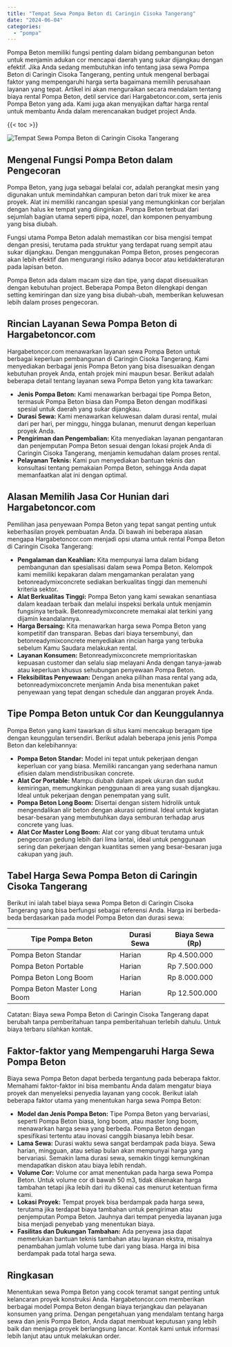 ```yaml
---
title: "Tempat Sewa Pompa Beton di Caringin Cisoka Tangerang"
date: "2024-06-04"
categories: 
  - "pompa"
---
```




Pompa Beton memiliki fungsi penting dalam bidang pembangunan beton untuk menjamin adukan cor mencapai daerah yang sukar dijangkau dengan efektif. Jika Anda sedang membutuhkan info tentang jasa sewa Pompa Beton di Caringin Cisoka Tangerang, penting untuk mengenal berbagai faktor yang mempengaruhi harga serta bagaimana memilih perusahaan layanan yang tepat. Artikel ini akan menguraikan secara mendalam tentang biaya rental Pompa Beton, detil service dari Hargabetoncor.com, serta jenis Pompa Beton yang ada. Kami juga akan menyajikan daftar harga rental untuk membantu Anda dalam merencanakan budget project Anda.

{{< toc >}}

![Tempat Sewa Pompa Beton di Caringin Cisoka Tangerang](https://hargareadymixid.github.io/pompa/concrete-pump%20(6).png)

## Mengenal Fungsi Pompa Beton dalam Pengecoran

Pompa Beton, yang juga sebagai belalai cor, adalah perangkat mesin yang digunakan untuk memindahkan campuran beton dari truk mixer ke area proyek. Alat ini memiliki rancangan spesial yang memungkinkan cor berjalan dengan halus ke tempat yang diinginkan. Pompa Beton terbuat dari sejumlah bagian utama seperti pipa, nozel, dan komponen penyambung yang bisa diubah.

Fungsi utama Pompa Beton adalah memastikan cor bisa mengisi tempat dengan presisi, terutama pada struktur yang terdapat ruang sempit atau sukar dijangkau. Dengan menggunakan Pompa Beton, proses pengecoran akan lebih efektif dan mengurangi risiko adanya bocor atau ketidakteraturan pada lapisan beton.

Pompa Beton ada dalam macam size dan tipe, yang dapat disesuaikan dengan kebutuhan project. Beberapa Pompa Beton dilengkapi dengan setting kemiringan dan size yang bisa diubah-ubah, memberikan keluwesan lebih dalam proses pengecoran.

## Rincian Layanan Sewa Pompa Beton di Hargabetoncor.com

Hargabetoncor.com menawarkan layanan sewa Pompa Beton untuk berbagai keperluan pembangunan di Caringin Cisoka Tangerang. Kami menyediakan berbagai jenis Pompa Beton yang bisa disesuaikan dengan kebutuhan proyek Anda, entah projek mini maupun besar. Berikut adalah beberapa detail tentang layanan sewa Pompa Beton yang kita tawarkan:

- **Jenis Pompa Beton:** Kami menawarkan berbagai tipe Pompa Beton, termasuk Pompa Beton biasa dan Pompa Beton dengan modifikasi spesial untuk daerah yang sukar dijangkau.
- **Durasi Sewa:** Kami menawarkan keluwesan dalam durasi rental, mulai dari per hari, per minggu, hingga bulanan, menurut dengan keperluan proyek Anda.
- **Pengiriman dan Pengembalian:** Kita menyediakan layanan pengantaran dan penjemputan Pompa Beton sesuai dengan lokasi projek Anda di Caringin Cisoka Tangerang, menjamin kemudahan dalam proses rental.
- **Pelayanan Teknis:** Kami pun menyediakan bantuan teknis dan konsultasi tentang pemakaian Pompa Beton, sehingga Anda dapat memanfaatkan alat ini dengan optimal.

## Alasan Memilih Jasa Cor Hunian dari Hargabetoncor.com

Pemilihan jasa penyewaan Pompa Beton yang tepat sangat penting untuk keberhasilan proyek pembuatan Anda. Di bawah ini beberapa alasan mengapa Hargabetoncor.com menjadi opsi utama untuk rental Pompa Beton di Caringin Cisoka Tangerang:

- **Pengalaman dan Keahlian:** Kita mempunyai lama dalam bidang pembangunan dan spesialisasi dalam sewa Pompa Beton. Kelompok kami memiliki kepakaran dalam mengamankan peralatan yang betonreadymixconcrete sediakan berkualitas tinggi dan memenuhi kriteria sektor.
- **Alat Berkualitas Tinggi:** Pompa Beton yang kami sewakan senantiasa dalam keadaan terbaik dan melalui inspeksi berkala untuk menjamin fungsinya terbaik. Betonreadymixconcrete memakai alat terkini yang dijamin keandalannya.
- **Harga Bersaing:** Kita menawarkan harga sewa Pompa Beton yang kompetitif dan transparan. Bebas dari biaya tersembunyi, dan betonreadymixconcrete menyediakan rincian harga yang terbuka sebelum Kamu Saudara melakukan rental.
- **Layanan Konsumen:** Betonreadymixconcrete memprioritaskan kepuasan customer dan selalu siap melayani Anda dengan tanya-jawab atau keperluan khusus sehubungan penyewaan Pompa Beton.
- **Fleksibilitas Penyewaan:** Dengan aneka pilihan masa rental yang ada, betonreadymixconcrete menjamin Anda bisa menentukan paket penyewaan yang tepat dengan schedule dan anggaran proyek Anda.

## Tipe Pompa Beton untuk Cor dan Keunggulannya

Pompa Beton yang kami tawarkan di situs kami mencakup beragam tipe dengan keunggulan tersendiri. Berikut adalah beberapa jenis jenis Pompa Beton dan kelebihannya:

- **Pompa Beton Standar:** Model ini tepat untuk pekerjaan dengan keperluan cor yang biasa. Memiliki rancangan yang sederhana namun efisien dalam mendistribusikan concrete.
- **Alat Cor Portable:** Mampu diubah dalam aspek ukuran dan sudut kemiringan, memungkinkan penggunaan di area yang susah dijangkau. Ideal untuk pekerjaan dengan penempatan yang sulit.
- **Pompa Beton Long Boom:** Disertai dengan sistem hidrolik untuk mengendalikan alir beton dengan akurasi optimal. Ideal untuk kegiatan besar-besaran yang membutuhkan daya semburan terhadap arus concrete yang luas.
- **Alat Cor Master Long Boom:** Alat cor yang dibuat terutama untuk pengecoran gedung lebih dari lima lantai, ideal untuk penggunaan sering dan pekerjaan dengan kuantitas semen yang besar-besaran juga cakupan yang jauh.

## Tabel Harga Sewa Pompa Beton di Caringin Cisoka Tangerang

Berikut ini ialah tabel biaya sewa Pompa Beton di Caringin Cisoka Tangerang yang bisa berfungsi sebagai referensi Anda. Harga ini berbeda-beda berdasarkan pada model Pompa Beton dan durasi sewa:

| Tipe Pompa Beton | Durasi Sewa | Biaya Sewa (Rp) |
| --- | --- | --- |
| Pompa Beton Standar | Harian | Rp 4.500.000 |
| Pompa Beton Portable | Harian | Rp 7.500.000 |
| Pompa Beton Long Boom | Harian | Rp 8.000.000 |
| Pompa Beton Master Long Boom | Harian | Rp 12.500.000 |

Catatan: Biaya sewa Pompa Beton di Caringin Cisoka Tangerang dapat berubah tanpa pemberitahuan tanpa pemberitahuan terlebih dahulu. Untuk biaya terbaru silahkan kontak.

## Faktor-faktor yang Mempengaruhi Harga Sewa Pompa Beton

Biaya sewa Pompa Beton dapat berbeda tergantung pada beberapa faktor. Memahami faktor-faktor ini bisa membantu Anda dalam mengatur biaya proyek dan menyeleksi penyedia layanan yang cocok. Berikut ialah beberapa faktor utama yang menentukan harga sewa Pompa Beton:

- **Model dan Jenis Pompa Beton:** Tipe Pompa Beton yang bervariasi, seperti Pompa Beton biasa, long boom, atau master long boom, menawarkan harga sewa yang berbeda. Pompa Beton dengan spesifikasi tertentu atau inovasi canggih biasanya lebih besar.
- **Lama Sewa:** Durasi waktu sewa sangat berdampak pada biaya. Sewa harian, mingguan, atau setiap bulan akan mempunyai harga yang bervariasi. Semakin lama durasi sewa, semakin tinggi kemungkinan mendapatkan diskon atau biaya lebih rendah.
- **Volume Cor:** Volume cor amat menentukan pada harga sewa Pompa Beton. Untuk volume cor di bawah 50 m3, tidak dikenakan harga tambahan tetapi jika lebih dari itu dikenai cas menurut ketentuan firma kami.
- **Lokasi Proyek:** Tempat proyek bisa berdampak pada harga sewa, terutama jika terdapat biaya tambahan untuk pengiriman atau penjemputan Pompa Beton. Jauhnya dari tempat penyedia layanan juga bisa menjadi penyebab yang menentukan biaya.
- **Fasilitas dan Dukungan Tambahan:** Ada penyewa jasa dapat memerlukan bantuan teknis tambahan atau layanan ekstra, misalnya penambahan jumlah volume tube dari yang biasa. Harga ini bisa berdampak pada total harga sewa.

## Ringkasan

Menentukan sewa Pompa Beton yang cocok teramat sangat penting untuk kelancaran proyek konstruksi Anda. Hargabetoncor.com memberikan berbagai model Pompa Beton dengan biaya terjangkau dan pelayanan konsumen yang prima. Dengan pengetahuan yang mendalam tentang harga sewa dan jenis Pompa Beton, Anda dapat membuat keputusan yang lebih baik dan menjaga proyek berlangsung lancar. Kontak kami untuk informasi lebih lanjut atau untuk melakukan order.
